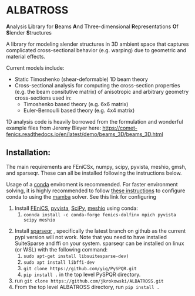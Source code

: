 # ALBATROSS
**A**nalysis **L**ibrary for **B**eams **A**nd **T**hree-dimensional **R**epresentations **O**f **S**lender **S**tructures

A library for modeling slender structures in 3D ambient space that captures complicated cross-sectional behavior (e.g. warping) due to geometric and material effects.

Current models include:
* Static Timoshenko (shear-deformable) 1D beam theory
* Cross-sectional analysis for computing the cross-section properties (e.g. the beam consitutive matrix) of anisotropic and arbitrary geometry cross-sections used in:
  *  Timoshenko based theory (e.g. 6x6 matrix)
  *  Euler-Bernoulli based theory (e.g. 4x4 matrix)


1D analysis code is heavily borrowed from the formulation and wonderful example files from Jeremy Bleyer here:
https://comet-fenics.readthedocs.io/en/latest/demo/beams_3D/beams_3D.html

## Installation:
The main requirements are FEniCSx, numpy, scipy, pyvista, meshio, gmsh, and sparseqr. These can all be installed following the instructions below.

<!-- For cross-sectional analysis, a python wrapped implementation of a sparse QR decomposition is used which can be installed from PyPi -->

Usage of a [conda](https://docs.conda.io/projects/conda/en/latest/user-guide/install/index.html) enviroment is recommended. For faster environment solving, it is highly recommended to follow [these instructions](https://www.anaconda.com/blog/a-faster-conda-for-a-growing-community) to configure conda to using the  [mamba](https://mamba.readthedocs.io/en/latest/index.html) solver. See this link for configuring 

<!-- First, install the package dependencies. Then clone the repository and pip install: -->

1. Install [FEniCS](https://fenicsproject.org/download/), [pyvista](https://docs.pyvista.org/version/stable/), [SciPy](https://scipy.org/), [meshio](https://github.com/nschloe/meshio) using conda:
   1. ```connda install -c conda-forge fenics-dolfinx mpich pyvista scipy meshio ```
<!-- 2. Install [gmsh](https://gmsh.info/) using ```pip install gmsh``` (conda installing gmsh does not provide the python API) -->
2. Install [sparseqr](https://github.com/yig/PySPQR) , specifically the latest branch on github as the current pypi version will not work. Note that you need to have installed SuiteSparse and ffi on your system. sparseqr can be installed on linux (or WSL) with the following command:
   1. ```sudo apt-get install libsuitesparse-dev)```
   2. ```sudo apt install libffi-dev```
   3. ```git clone https://github.com/yig/PySPQR.git``` 
   4. ```pip install .``` in the top level PySPQR directory.
3. run ```git clone https://github.com/jkrokowski/ALBATROSS.git```
4. From the top level ALBATROSS directory, run ```pip install .```
